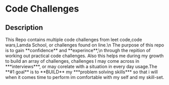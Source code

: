 <h1> Code Challenges</h1>
<h2>Description</h2>
 This Repo contains multiple code challenges from 
 leet code,code wars,Lamda School, or challenges found on line.\n
 The purpose of this repo is to gain **confidence** and **experince**,\n
 through the repition of working out practical code challenges. Also this helps me during my growth to  build an array of challenges, challenges I may come across in ***interviews***, or may corelate with a situation in every day usage.The **#1 goal** is to **BUILD** my ***problem solving skills*** so that i will when it comes time to perform im comfortable with my self and my skill-set.